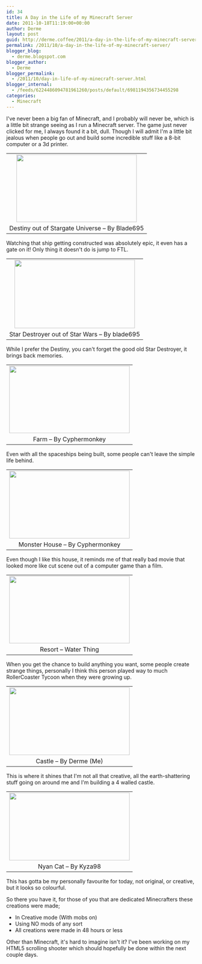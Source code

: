 ```yaml
---
id: 34
title: A Day in the Life of my Minecraft Server
date: 2011-10-18T11:19:00+00:00
author: Derme
layout: post
guid: http://derme.coffee/2011/a-day-in-the-life-of-my-minecraft-server/
permalink: /2011/10/a-day-in-the-life-of-my-minecraft-server/
blogger_blog:
  - derme.blogspot.com
blogger_author:
  - Derme
blogger_permalink:
  - /2011/10/day-in-life-of-my-minecraft-server.html
blogger_internal:
  - /feeds/6224486094781961260/posts/default/6981194356734455298
categories:
  - Minecraft
---
```

I've never been a big fan of Minecraft, and I probably will never be, which is a little bit strange seeing as I run a Minecraft server. The game just never clicked for me, I always found it a bit, dull. Though I will admit I'm a little bit jealous when people go out and build some incredible stuff like a 8-bit computer or a 3d printer.

<table style="margin-left: auto; margin-right: auto; text-align: center;" cellspacing="0" cellpadding="0" align="center">
  <tr>
    <td style="text-align: center;">
      <a style="margin-left: auto; margin-right: auto;" href="http://derme.coffee/uploads/2011/10/Minecraft_Destiny.png"><img src="http://derme.coffee/uploads/2011/10/Minecraft_Destiny-300x169.png" alt="" width="320" height="180" border="0" /></a>
    </td>
  </tr>
  
  <tr>
    <td style="text-align: center;">
      Destiny out of Stargate Universe &#8211; By Blade695
    </td>
  </tr>
</table>

<div style="clear: both; text-align: center;">
</div>

Watching that ship getting constructed was absolutely epic, it even has a gate on it! Only thing it doesn't do is jump to FTL.

<div style="clear: both; text-align: center;">
</div>

<table style="margin-left: auto; margin-right: auto; text-align: center;" cellspacing="0" cellpadding="0" align="center">
  <tr>
    <td style="text-align: center;">
      <a style="margin-left: auto; margin-right: auto;" href="http://derme.coffee/uploads/2011/10/Minecraft_StarDestroyer.png"><img src="http://derme.coffee/uploads/2011/10/Minecraft_StarDestroyer-300x170.png" alt="" width="320" height="182" border="0" /></a>
    </td>
  </tr>
  
  <tr>
    <td style="text-align: center;">
      Star Destroyer out of Star Wars &#8211; By blade695
    </td>
  </tr>
</table>

While I prefer the Destiny, you can't forget the good old Star Destroyer, it brings back memories.

<!--more-->

<table style="margin-left: auto; margin-right: auto; text-align: center;" cellspacing="0" cellpadding="0" align="center">
  <tr>
    <td style="text-align: center;">
      <a style="margin-left: auto; margin-right: auto;" href="http://derme.coffee/uploads/2011/10/Mincraft_Farm.png"><img src="http://derme.coffee/uploads/2011/10/Mincraft_Farm-300x168.png" alt="" width="320" height="179" border="0" /></a>
    </td>
  </tr>
  
  <tr>
    <td style="text-align: center;">
      Farm &#8211; By Cyphermonkey
    </td>
  </tr>
</table>

Even with all the spaceships being built, some people can't leave the simple life behind.

<table style="margin-left: auto; margin-right: auto; text-align: center;" cellspacing="0" cellpadding="0" align="center">
  <tr>
    <td style="text-align: center;">
      <a style="margin-left: auto; margin-right: auto;" href="http://derme.coffee/uploads/2011/10/Minecraft_MonsterHouse.png"><img src="http://derme.coffee/uploads/2011/10/Minecraft_MonsterHouse-300x169.png" alt="" width="320" height="180" border="0" /></a>
    </td>
  </tr>
  
  <tr>
    <td style="text-align: center;">
      Monster House &#8211; By Cyphermonkey
    </td>
  </tr>
</table>

Even though I like this house, it reminds me of that really bad movie that looked more like cut scene out of a computer game than a film.

<table style="margin-left: auto; margin-right: auto; text-align: center;" cellspacing="0" cellpadding="0" align="center">
  <tr>
    <td style="text-align: center;">
      <a style="margin-left: auto; margin-right: auto;" href="http://derme.coffee/uploads/2011/10/Minecraft_Resort.png"><img src="http://derme.coffee/uploads/2011/10/Minecraft_Resort-300x168.png" alt="" width="320" height="179" border="0" /></a>
    </td>
  </tr>
  
  <tr>
    <td style="text-align: center;">
      Resort &#8211; Water Thing
    </td>
  </tr>
</table>

When you get the chance to build anything you want, some people create strange things, personally I think this person played way to much RollerCoaster Tycoon when they were growing up.

<table style="margin-left: auto; margin-right: auto; text-align: center;" cellspacing="0" cellpadding="0" align="center">
  <tr>
    <td style="text-align: center;">
      <a style="margin-left: auto; margin-right: auto;" href="http://derme.coffee/uploads/2011/10/Mincraft_LordCastle.png"><img src="http://derme.coffee/uploads/2011/10/Mincraft_LordCastle-300x169.png" alt="" width="320" height="180" border="0" /></a>
    </td>
  </tr>
  
  <tr>
    <td style="text-align: center;">
      Castle &#8211; By Derme (Me)
    </td>
  </tr>
</table>

This is where it shines that I'm not all that creative, all the earth-shattering stuff going on around me and I'm building a 4 walled castle.

<table style="margin-left: auto; margin-right: auto; text-align: center;" cellspacing="0" cellpadding="0" align="center">
  <tr>
    <td style="text-align: center;">
      <a style="margin-left: auto; margin-right: auto;" href="http://derme.coffee/uploads/2011/10/Minecraft_NumCat.png"><img src="http://derme.coffee/uploads/2011/10/Minecraft_NumCat-300x169.png" alt="" width="320" height="180" border="0" /></a>
    </td>
  </tr>
  
  <tr>
    <td style="text-align: center;">
      Nyan Cat &#8211; By Kyza98
    </td>
  </tr>
</table>

This has gotta be my personally favourite for today, not original, or creative, but it looks so colourful.

So there you have it, for those of you that are dedicated Minecrafters these creations were made;

  * In Creative mode (With mobs on)
  * Using NO mods of any sort
  * All creations were made in 48 hours or less

Other than Minecraft, it's hard to imagine isn't it? I've been working on my HTML5 scrolling shooter which should hopefully be done within the next couple days.